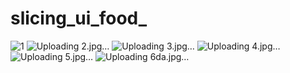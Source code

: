 # slicing_ui_food_
![1](https://github.com/VEDPRAKASHABPS/slicing_ui_food_/assets/125896446/224faa2f-7d56-45fc-87db-6af2857899eb)
![Uploading 2.jpg…]()
![Uploading 3.jpg…]()
![Uploading 4.jpg…]()
![Uploading 5.jpg…]()
![Uploading 6da.jpg…]()

